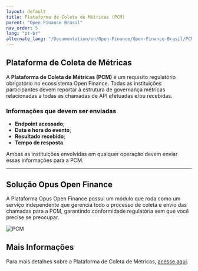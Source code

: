 ```yaml
---
layout: default
title: Plataforma de Coleta de Métricas (PCM)
parent: "Open Finance Brasil"
nav_order: 5
lang: "pt-br"
alternate_lang: "/Documentation/en/Open-Finance/Open-Finance-Brasil/PCM/OFB-PCM/"
---
```


## Plataforma de Coleta de Métricas

A **Plataforma de Coleta de Métricas (PCM)** é um requisito regulatório obrigatório no ecossistema Open Finance. Todas as instituições participantes devem reportar à estrutura de governança métricas relacionadas a todas as chamadas de API efetuadas e/ou recebidas.

### Informações que devem ser enviadas

- **Endpoint acessado**;
- **Data e hora do evento**;
- **Resultado recebido**;
- **Tempo de resposta**.

Ambas as instituições envolvidas em qualquer operação devem enviar essas informações para a PCM.

---

## Solução Opus Open Finance

A Plataforma Opus Open Finance possui um módulo que roda como um serviço independente que gerencia todo o processo de coleta e envio das chamadas para a PCM, garantindo conformidade regulatória sem que você precise se preocupar.

![PCM](./images/Pcm.png)

## Mais Informações

Para mais detalhes sobre a Plataforma de Coleta de Métricas, [acesse aqui](https://openfinancebrasil.atlassian.net/wiki/spaces/OF/pages/37945356/Especifica+o+T+cnica).
